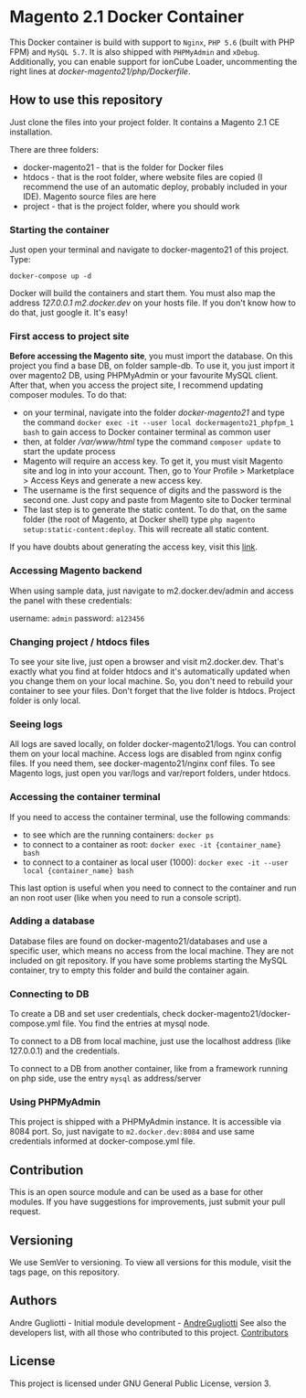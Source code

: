 # Magento 2.1 Docker Container

This Docker container is build with support to `Nginx`, `PHP 5.6` (built with PHP FPM) and `MySQL 5.7`. It is also shipped with `PHPMyAdmin` and `xDebug`. Additionally, you can enable support for ionCube Loader, uncommenting the right lines at _docker-magento21/php/Dockerfile_.

## How to use this repository

Just clone the files into your project folder. It contains a Magento 2.1 CE installation.

There are three folders:

- docker-magento21 - that is the folder for Docker files
- htdocs - that is the root folder, where website files are copied (I recommend the use of an automatic deploy, probably included in your IDE). Magento source files are here
- project - that is the project folder, where you should work

### Starting the container

Just open your terminal and navigate to docker-magento21 of this project. Type:

`docker-compose up -d`

Docker will build the containers and start them. You must also map the address _127.0.0.1 m2.docker.dev_ on your hosts file. If you don't know how to do that, just google it. It's easy!

### First access to project site

**Before accessing the Magento site**, you must import the database.
On this project you find a base DB, on folder sample-db. To use it, you just import it over magento2 DB, using PHPMyAdmin or your favourite MySQL client.
After that, when you access the project site, I recommend updating composer modules. To do that:

- on your terminal, navigate into the folder _docker-magento21_ and type the command `docker exec -it --user local dockermagento21_phpfpm_1 bash` to gain access to Docker container terminal as common user
- then, at folder _/var/www/html_ type the command `composer update` to start the update process
- Magento will require an access key. To get it, you must visit Magento site and log in into your account. Then, go to Your Profile > Marketplace > Access Keys and generate a new access key.
- The username is the first sequence of digits and the password is the second one. Just copy and paste from Magento site to Docker terminal
- The last step is to generate the static content. To do that, on the same folder (the root of Magento, at Docker shell) type `php magento setup:static-content:deploy`. This will recreate all static content.

If you have doubts about generating the access key, visit this [link](http://devdocs.magento.com/guides/v2.0/install-gde/prereq/connect-auth.html).

### Accessing Magento backend

When using sample data, just navigate to m2.docker.dev/admin and access the panel with these credentials:

username: `admin`
password: `a123456`

### Changing project / htdocs files

To see your site live, just open a browser and visit m2.docker.dev. That's exactly what you find at folder htdocs and it's automatically updated when you change them on your local machine. So, you don't need to rebuild your container to see your files.
Don't forget that the live folder is htdocs. Project folder is only local.

### Seeing logs

All logs are saved locally, on folder docker-magento21/logs. You can control them on your local machine.
Access logs are disabled from nginx config files. If you need them, see docker-magento21/nginx conf files.
To see Magento logs, just open you var/logs and var/report folders, under htdocs.

### Accessing the container terminal

If you need to access the container terminal, use the following commands:

- to see which are the running containers: `docker ps`
- to connect to a container as root: `docker exec -it {container_name} bash`
- to connect to a container as local user (1000): `docker exec -it --user local {container_name} bash`

This last option is useful when you need to connect to the container and run an non root user (like when you need to run a console script).

### Adding a database

Database files are found on docker-magento21/databases and use a specific user, which means no access from the local machine. They are not included on git repository.
If you have some problems starting the MySQL container, try to empty this folder and build the container again.

### Connecting to DB

To create a DB and set user credentials, check docker-magento21/docker-compose.yml file. You find the entries at mysql node.

To connect to a DB from local machine, just use the localhost address (like 127.0.0.1) and the credentials.

To connect to a DB from another container, like from a framework running on php side, use the entry `mysql` as address/server

### Using PHPMyAdmin

This project is shipped with a PHPMyAdmin instance. It is accessible via 8084 port. So, just navigate to `m2.docker.dev:8084` and use same credentials informed at docker-compose.yml file.

## Contribution

This is an open source module and can be used as a base for other modules. If you have suggestions for improvements, just submit your pull request.

## Versioning

We use SemVer to versioning. To view all versions for this module, visit the tags page, on this repository.

## Authors

Andre Gugliotti - Initial module development - [AndreGugliotti](https://github.com/AndreGugliotti)
See also the developers list, with all those who contributed to this project. [Contributors](https://github.com/andregugliotti/docker-magento21/graphs/contributors)

## License

This project is licensed under GNU General Public License, version 3.